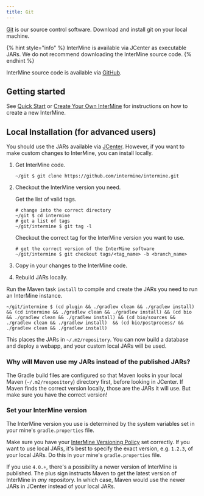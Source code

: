 ```yaml
---
title: Git
---
```


[Git](http://git-scm.com) is our source control software. Download and install git on your local machine.

{% hint style="info" %}
InterMine is available via JCenter as executable JARs. We do not recommend downloading the InterMine source code.
{% endhint %}

 InterMine source code is available via [GitHub](https://github.com/intermine/intermine).

## Getting started

See [Quick Start](../../get-started/quick-start.md) or [Create Your Own InterMine](../../get-started/create-your-mine.md) for instructions on how to create a new InterMine.

## Local Installation \(for advanced users\)

You should use the JARs available via [JCenter](https://jcenter.bintray.com/org/intermine/). However, if you want to make custom changes to InterMine, you can install locally.

1. Get InterMine code.

   ```text
   ~/git $ git clone https://github.com/intermine/intermine.git
   ```

2. Checkout the InterMine version you need.

   Get the list of valid tags.

   ```text
   # change into the correct directory
   ~/git $ cd intermine
   # get a list of tags
   ~/git/intermine $ git tag -l
   ```

   Checkout the correct tag for the InterMine version you want to use.

   ```text
   # get the correct version of the InterMine software
   ~/git/intermine $ git checkout tags/<tag_name> -b <branch_name>
   ```

3. Copy in your changes to the InterMine code.
4. Rebuild JARs locally.

Run the Maven task `install` to compile and create the JARs you need to run an InterMine instance.

```text
~/git/intermine $ (cd plugin && ./gradlew clean && ./gradlew install) && (cd intermine && ./gradlew clean && ./gradlew install) && (cd bio && ./gradlew clean && ./gradlew install) && (cd bio/sources && ./gradlew clean && ./gradlew install)  && (cd bio/postprocess/ && ./gradlew clean && ./gradlew install)
```

This places the JARs in `~/.m2/repository`. You can now build a database and deploy a webapp, and your custom local JARs will be used.

### Why will Maven use my JARs instead of the published JARs?

The Gradle build files are configured so that Maven looks in your local Maven \(`~/.m2/respository`\) directory first, before looking in JCenter. If Maven finds the correct version locally, those are the JARs it will use. But make sure you have the correct version!

### Set your InterMine version

The InterMine version you use is determined by the system variables set in your mine's `gradle.properties` file.

Make sure you have your [InterMine Versioning Policy](../../intermine/intermine-versions.md) set correctly. If you want to use local JARs, it's best to specify the exact version, e.g. `1.2.3`, of your local JARs. Do this in your mine's `gradle.properties` file.

If you use `4.0.+`, there's a possibility a newer version of InterMine is published. The plus sign instructs Maven to get the latest version of InterMine in _any_ repository. In which case, Maven would use the newer JARs in JCenter instead of your local JARs.

